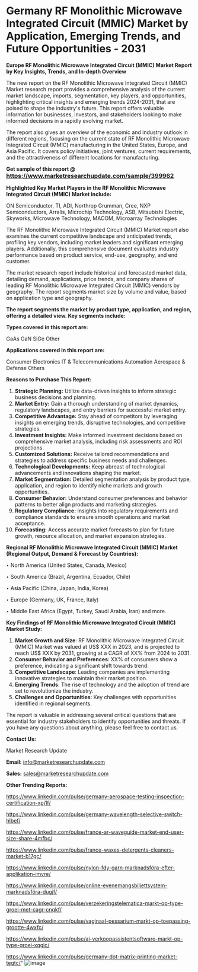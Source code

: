 # Germany RF Monolithic Microwave Integrated Circuit (MMIC) Market by Application, Emerging Trends, and Future Opportunities - 2031

<strong>Europe RF Monolithic Microwave Integrated Circuit (MMIC) Market Report by Key Insights, Trends, and In-depth Overview</strong>

The new report on the RF Monolithic Microwave Integrated Circuit (MMIC) Market research report provides a comprehensive analysis of the current market landscape, imports, segmentation, key players, and opportunities, highlighting critical insights and emerging trends 2024-2031,</strong> that are poised to shape the industry's future. This report offers valuable information for businesses, investors, and stakeholders looking to make informed decisions in a rapidly evolving market.

The report also gives an overview of the economic and industry outlook in different regions, focusing on the current state of RF Monolithic Microwave Integrated Circuit (MMIC) manufacturing in the United States, Europe, and Asia Pacific. It covers policy initiatives, joint ventures, current requirements, and the attractiveness of different locations for manufacturing.

<strong>Get sample of this report @ <a href=https://www.marketresearchupdate.com/sample/399962><font size=3 color=#0000ff>https://www.marketresearchupdate.com/sample/399962</font></a></strong>

<strong>Highlighted Key Market Players in the RF Monolithic Microwave Integrated Circuit (MMIC) Market include:</strong>

ON Semiconductor, TI, ADI, Northrop Grumman, Cree, NXP Semiconductors, Arralis, Microchip Technology, ASB, Mitsubishi Electric, Skyworks, Microwave Technology, MACOM, Microarray Technologies

The RF Monolithic Microwave Integrated Circuit (MMIC) Market report also examines the current competitive landscape and anticipated trends, profiling key vendors, including market leaders and significant emerging players. Additionally, this comprehensive document evaluates industry performance based on product service, end-use, geography, and end customer.

The market research report include historical and forecasted market data, detailing demand, applications, price trends, and company shares of leading RF Monolithic Microwave Integrated Circuit (MMIC) vendors by geography. The report segments market size by volume and value, based on application type and geography.

<strong>The report segments the market by product type, application, and region, offering a detailed view. Key segments include:</strong>

<strong>Types covered in this report are:</strong>

GaAs
GaN
SiGe
Other

<strong>Applications covered in this report are:</strong>

Consumer Electronics
IT & Telecommunications
Automation
Aerospace & Defense
Others

<strong>Reasons to Purchase This Report:</strong>
<ol>
  <li><strong>Strategic Planning:</strong> Utilize data-driven insights to inform strategic business decisions and planning.</li>
  <li><strong>Market Entry:</strong> Gain a thorough understanding of market dynamics, regulatory landscapes, and entry barriers for successful market entry.</li>
  <li><strong>Competitive Advantage:</strong> Stay ahead of competitors by leveraging insights on emerging trends, disruptive technologies, and competitive strategies.</li>
  <li><strong>Investment Insights:</strong> Make informed investment decisions based on comprehensive market analysis, including risk assessments and ROI projections.</li>
  <li><strong>Customized Solutions:</strong> Receive tailored recommendations and strategies to address specific business needs and challenges.</li>
  <li><strong>Technological Developments:</strong> Keep abreast of technological advancements and innovations shaping the market.</li>
  <li><strong>Market Segmentation:</strong> Detailed segmentation analysis by product type, application, and region to identify niche markets and growth opportunities.</li>
  <li><strong>Consumer Behavior:</strong> Understand consumer preferences and behavior patterns to better align products and marketing strategies.</li>
  <li><strong>Regulatory Compliance:</strong> Insights into regulatory requirements and compliance standards to ensure smooth operations and market acceptance.</li>
  <li><strong>Forecasting:</strong> Access accurate market forecasts to plan for future growth, resource allocation, and market expansion strategies.</li>
</ol>

<strong>Regional RF Monolithic Microwave Integrated Circuit (MMIC) Market (Regional Output, Demand &amp; Forecast by Countries):</strong>

‣ North America (United States, Canada, Mexico)

‣ South America (Brazil, Argentina, Ecuador, Chile)

‣ Asia Pacific (China, Japan, India, Korea)

‣ Europe (Germany, UK, France, Italy)

‣ Middle East Africa (Egypt, Turkey, Saudi Arabia, Iran) and more.

<strong>Key Findings of RF Monolithic Microwave Integrated Circuit (MMIC) Market Study:</strong>
<ol>
  <li><strong>Market Growth and Size</strong>: RF Monolithic Microwave Integrated Circuit (MMIC) Market was valued at US$ XXX in 2023, and is projected to reach US$ XXX by 2031, growing at a CAGR of XX% from 2024 to 2031.</li>
  <li><strong>Consumer Behavior and Preferences</strong>: XX% of consumers show a preference, indicating a significant shift towards trend.</li>
  <li><strong>Competitive Landscape</strong>: Leading companies are implementing innovative strategies to maintain their market position.</li>
  <li><strong>Emerging Trends</strong>: The rise of technology and the adoption of trend are set to revolutionize the industry.</li>
  <li><strong>Challenges and Opportunities</strong>: Key challenges with opportunities identified in regional segments.</li>
</ol>

The report is valuable in addressing several critical questions that are essential for industry stakeholders to identify opportunities and threats. If you have any questions about anything, please feel free to contact us.

<strong>Contact Us:</strong>

Market Research Update

<strong>Email:</strong> info@marketresearchupdate.com

<strong>Sales:</strong> sales@marketresearchupdate.com

<strong>Other Trending Reports:</strong>

<a href=https://www.linkedin.com/pulse/germany-aerospace-testing-inspection-certification-xpj1f/>https://www.linkedin.com/pulse/germany-aerospace-testing-inspection-certification-xpj1f/</a>

<a href=https://www.linkedin.com/pulse/germany-wavelength-selective-switch-hlbef/>https://www.linkedin.com/pulse/germany-wavelength-selective-switch-hlbef/</a>

<a href=https://www.linkedin.com/pulse/france-ar-waveguide-market-end-user-size-share-4mfbc/>https://www.linkedin.com/pulse/france-ar-waveguide-market-end-user-size-share-4mfbc/</a>

<a href=https://www.linkedin.com/pulse/france-waxes-detergents-cleaners-market-b17gc/>https://www.linkedin.com/pulse/france-waxes-detergents-cleaners-market-b17gc/</a>

<a href=https://www.linkedin.com/pulse/nylon-fdy-garn-marknadsföra-efter-applikation-imvre/>https://www.linkedin.com/pulse/nylon-fdy-garn-marknadsföra-efter-applikation-imvre/</a>

<a href=https://www.linkedin.com/pulse/online-evenemangsbiljettsystem-marknadsföra-dugjf/>https://www.linkedin.com/pulse/online-evenemangsbiljettsystem-marknadsföra-dugjf/</a>

<a href=https://www.linkedin.com/pulse/verzekeringstelematica-markt-op-type-groei-met-cagr-cnqkf/>https://www.linkedin.com/pulse/verzekeringstelematica-markt-op-type-groei-met-cagr-cnqkf/</a>

<a href=https://www.linkedin.com/pulse/vaginaal-pessarium-markt-op-toepassing-grootte-4wxfc/>https://www.linkedin.com/pulse/vaginaal-pessarium-markt-op-toepassing-grootte-4wxfc/</a>

<a href=https://www.linkedin.com/pulse/ai-verkoopassistentsoftware-markt-op-type-groei-xqgic/>https://www.linkedin.com/pulse/ai-verkoopassistentsoftware-markt-op-type-groei-xqgic/</a>

<a href=https://www.linkedin.com/pulse/germany-dot-matrix-printing-market-tegtc/>https://www.linkedin.com/pulse/germany-dot-matrix-printing-market-tegtc/</a>"
![image](https://github.com/user-attachments/assets/4b5e243a-1996-4c6d-85eb-262278bfe36f)
